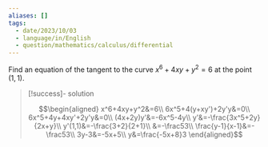 ```yaml
---
aliases: []
tags:
  - date/2023/10/03
  - language/in/English
  - question/mathematics/calculus/differential
---
```


Find an equation of the tangent to the curve $x^6+4xy+y^2=6$ at the point $(1,1)$.

> [!success]- solution
>
> $$\begin{aligned}
> x^6+4xy+y^2&=6\\
> 6x^5+4(y+xy')+2y'y&=0\\
> 6x^5+4y+4xy'+2y'y&=0\\
> (4x+2y)y'&=-6x^5-4y\\
> y'&=-\frac{3x^5+2y}{2x+y}\\
> y'(1,1)&=-\frac{3+2}{2+1}\\
> &=-\frac53\\
> \frac{y-1}{x-1}&=-\frac53\\
> 3y-3&=-5x+5\\
> y&=\frac{-5x+8}3
> \end{aligned}$$
